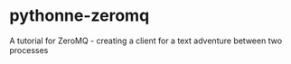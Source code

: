# pythonne-zeromq
A tutorial for ZeroMQ - creating a client for a text adventure between two processes
